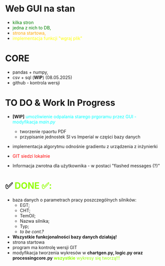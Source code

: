 # Web GUI na stan 
- <span style="color:green"> kilka stron
- <span style="color:green"> jedna z nich to DB, 
- <span style="color:orange"> strona startowa,
- <span style="color:yellow"> implementacja funkcji "wgraj plik"

# CORE
- pandas + numpy,
- csv + sql (**WIP**) (08.05.2025)
- github - kontrola wersji 

# TO DO & Work In Progress
- **[WIP]** <span style="color:cyan"> umozliwienie odpalania starego prgoramu przez GUI - modyfikacja *main.py* </span>
  - tworzenie rpaortu PDF
  - przypisanie jednostek SI vs Imperial w części bazy danych

- implementacja algorytmu odnośnie gradientu z urządzenia z inżynierki
  
- <span style="color:red"> GIT siedzi lokalnie 
  
- Informacja zwrotna dla użytkownika - w postaci "flashed messages (?)"



# ✅<span style="color:#94fe0c"> DONE ✅:
- baza danych o parametrach pracy poszczególnych silników:
  - EGT;
  - CHT;
  - TemOil;
  - Nazwa silnika;
  - Typ;
  - *to be cont.?*
- **Wszystkie funkcjonalności bazy danych działają!**
- strona startowa
- program ma kontrolę wersji GIT
- modyfikacja tworzenia wykresów w **chartgen.py, logic.py oraz processingcore.py** <span style="color:#94fe0c"> **wszystkie** wykresy się tworzą!!!
